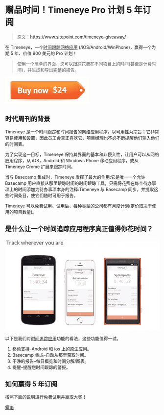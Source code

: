 # 赠品时间！Timeneye Pro 计划 5 年订阅

> 原文：<https://www.sitepoint.com/timeneye-giveaway/>

在 Timeneye，一个[时间跟踪网络应用](https://www.timeneye.com) (/iOS/Android/WinPhone)，赢得一个为期 5 年、价值 900 美元的 Pro 计划！

> 使用一个简单的界面，您可以跟踪花费在不同项目上的时间(甚至是计费时间)，并生成和导出完整的报告。

![Image](img/ce0be58056ab6b8369e1ed9b8179518a.png)

## 时代周刊的背景

Timeneye 是一个时间跟踪和时间报告的网络应用程序，以可用性为宗旨；它非常容易使用和设置，因此员工会真正喜欢它，项目经理也不必不断提醒他们输入他们的时间表。

为了实现这一目标，Timeneye 保持其界面的基本和非侵入性，让用户可以从网络应用程序，从 iOS，Android 和 Windows Phone 移动应用程序，或从 Timeneye Crome 扩展来跟踪时间。

当与 Basecamp 集成时，Timeneye 发挥了最大的作用:它是唯一一个允许 Basecamp 用户直接从那里跟踪时间的时间跟踪工具，只需将花费在每个待办事项上的时间添加为待办事项本身的注释:Timeneye 与 Basecamp 同步，并提取这些时间条目，使它们随时可用于报告。

Timeneye 可以免费试用。试用后，每种类型的公司都有月度计划(定价取决于使用的项目数量)。

## 是什么让一个时间追踪应用程序真正值得你花时间？

![Image](img/33ed47e80f698e43e72ae437cde5ad58.png)

以下是我们对[时间追踪应用](https://www.timeneye.com)功能的看法，这些功能值得一试。

1.  移动支持–Android 和 ios 上的原生应用。
2.  Basecamp 集成–自动从那里获取时间。
3.  干净的报告–每日概览和时间分解/图表。
4.  提醒–提醒您时间跟踪的警报。

## 如何赢得 5 年订阅

按照下面的说明进行免费试用并赢取大奖！

[露馅](https://www.giveaway.ly/)